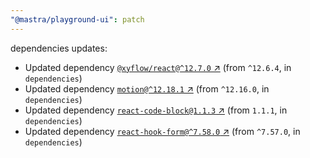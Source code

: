 ```yaml
---
"@mastra/playground-ui": patch
---
```

dependencies updates:
  - Updated dependency [`@xyflow/react@^12.7.0` ↗︎](https://www.npmjs.com/package/@xyflow/react/v/12.7.0) (from `^12.6.4`, in `dependencies`)
  - Updated dependency [`motion@^12.18.1` ↗︎](https://www.npmjs.com/package/motion/v/12.18.1) (from `^12.16.0`, in `dependencies`)
  - Updated dependency [`react-code-block@1.1.3` ↗︎](https://www.npmjs.com/package/react-code-block/v/1.1.3) (from `1.1.1`, in `dependencies`)
  - Updated dependency [`react-hook-form@^7.58.0` ↗︎](https://www.npmjs.com/package/react-hook-form/v/7.58.0) (from `^7.57.0`, in `dependencies`)
